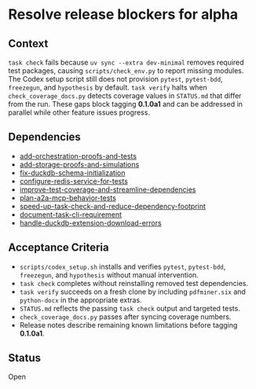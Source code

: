 # Resolve release blockers for alpha

## Context
`task check` fails because `uv sync --extra dev-minimal` removes required test
packages, causing `scripts/check_env.py` to report missing modules. The Codex
setup script still does not provision `pytest`, `pytest-bdd`, `freezegun`, and
`hypothesis` by default. `task verify` halts when `check_coverage_docs.py`
detects coverage values in `STATUS.md` that differ from the run. These gaps
block tagging **0.1.0a1** and can be addressed in parallel while other feature
issues progress.

## Dependencies
- [add-orchestration-proofs-and-tests](add-orchestration-proofs-and-tests.md)
- [add-storage-proofs-and-simulations](add-storage-proofs-and-simulations.md)
- [fix-duckdb-schema-initialization](fix-duckdb-schema-initialization.md)
- [configure-redis-service-for-tests](configure-redis-service-for-tests.md)
- [improve-test-coverage-and-streamline-dependencies](
  archive/improve-test-coverage-and-streamline-dependencies.md)
- [plan-a2a-mcp-behavior-tests](plan-a2a-mcp-behavior-tests.md)
- [speed-up-task-check-and-reduce-dependency-footprint](
  speed-up-task-check-and-reduce-dependency-footprint.md)
- [document-task-cli-requirement](document-task-cli-requirement.md)
- [handle-duckdb-extension-download-errors](handle-duckdb-extension-download-errors.md)

## Acceptance Criteria
- `scripts/codex_setup.sh` installs and verifies `pytest`, `pytest-bdd`,
  `freezegun`, and `hypothesis` without manual intervention.
- `task check` completes without reinstalling removed test dependencies.
- `task verify` succeeds on a fresh clone by including `pdfminer.six` and
  `python-docx` in the appropriate extras.
- `STATUS.md` reflects the passing `task check` output and targeted tests.
- `check_coverage_docs.py` passes after syncing coverage numbers.
- Release notes describe remaining known limitations before tagging **0.1.0a1**.

## Status
Open
